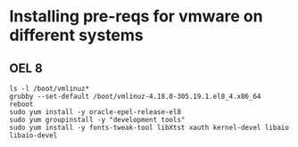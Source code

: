 # Installing pre-reqs for vmware on different systems

## OEL 8
```
ls -l /boot/vmlinuz*
grubby --set-default /boot/vmlinuz-4.18.0-305.19.1.el8_4.x86_64
reboot
sudo yum install -y oracle-epel-release-el8
sudo yum groupinstall -y "development tools"
sudo yum install -y fonts-tweak-tool libXtst xauth kernel-devel libaio libaio-devel
```
